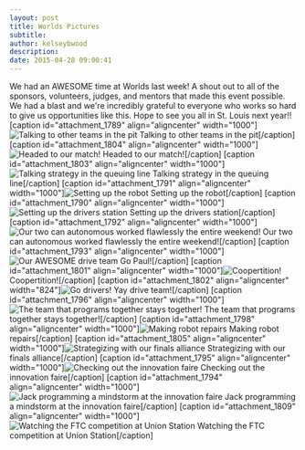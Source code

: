 ```yaml
---
layout: post
title: Worlds Pictures
subtitle:
author: kelseybwood
description:
date: 2015-04-28 09:00:41
---
```


We had an AWESOME time at Worlds last week! A shout out to all of the sponsors, volunteers, judges, and mentors that made this event possible. We had a blast and we're incredibly grateful to everyone who works so hard to give us opportunities like this. Hope to see you all in St. Louis next year!! [caption id="attachment_1789" align="aligncenter" width="1000"]![Talking to other teams in the pit](/wp-content/uploads/2015/04/IMG_0010-1024x768.jpg) Talking to other teams in the pit[/caption] [caption id="attachment_1804" align="aligncenter" width="1000"]![Headed to our match!](http://strykeforce.org/wp-content/uploads/2015/04/IMG_01471-1024x768.jpg) Headed to our match![/caption] [caption id="attachment_1803" align="aligncenter" width="1000"]![Talking strategy in the queuing line](http://strykeforce.org/wp-content/uploads/2015/04/IMG_0114-1024x768.jpg) Talking strategy in the queuing line[/caption] [caption id="attachment_1791" align="aligncenter" width="1000"]![Setting up the robot ](http://strykeforce.org/wp-content/uploads/2015/04/IMG_0022-1024x768.jpg) Setting up the robot[/caption] [caption id="attachment_1790" align="aligncenter" width="1000"]![Setting up the drivers station](http://strykeforce.org/wp-content/uploads/2015/04/IMG_0019-1024x768.jpg) Setting up the drivers station[/caption] [caption id="attachment_1792" align="aligncenter" width="1000"]![Our two can autonomous worked flawlessly the entire weekend!](http://strykeforce.org/wp-content/uploads/2015/04/IMG_0029-1024x768.jpg) Our two can autonomous worked flawlessly the entire weekend![/caption] [caption id="attachment_1793" align="aligncenter" width="1000"]![Our AWESOME drive team](http://strykeforce.org/wp-content/uploads/2015/04/IMG_0037-1024x768.jpg) Go Paul![/caption] [caption id="attachment_1801" align="aligncenter" width="1000"]![Coopertition!](http://strykeforce.org/wp-content/uploads/2015/04/IMG_0097-1024x768.jpg) Coopertition![/caption] [caption id="attachment_1802" align="aligncenter" width="824"]![Go drivers!](http://strykeforce.org/wp-content/uploads/2015/04/IMG_0098-768x1024.jpg) Yay drive team![/caption] [caption id="attachment_1796" align="aligncenter" width="1000"]![The team that programs together stays together! ](http://strykeforce.org/wp-content/uploads/2015/04/IMG_0064-1024x768.jpg) The team that programs together stays together![/caption] [caption id="attachment_1798" align="aligncenter" width="1000"]![Making robot repairs](http://strykeforce.org/wp-content/uploads/2015/04/IMG_0073-1024x768.jpg) Making robot repairs[/caption] [caption id="attachment_1805" align="aligncenter" width="1000"]![Strategizing with our finals alliance ](http://strykeforce.org/wp-content/uploads/2015/04/IMG_01531-1024x768.jpg) Strategizing with our finals alliance[/caption] [caption id="attachment_1795" align="aligncenter" width="1000"]![Checking out the innovation faire ](http://strykeforce.org/wp-content/uploads/2015/04/IMG_0060-1024x768.jpg) Checking out the innovation faire[/caption] [caption id="attachment_1794" align="aligncenter" width="1000"]![Jack programming a mindstorm at the innovation faire ](http://strykeforce.org/wp-content/uploads/2015/04/IMG_0054-1024x768.jpg) Jack programming a mindstorm at the innovation faire[/caption] [caption id="attachment_1809" align="aligncenter" width="1000"]![Watching the FTC competition at Union Station ](http://strykeforce.org/wp-content/uploads/2015/04/IMG_20150424_091207734-1024x575.jpg) Watching the FTC competition at Union Station[/caption]
